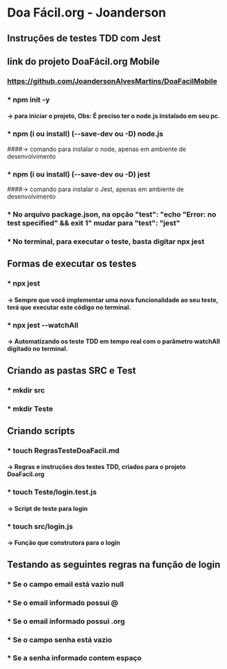 # Doa Fácil.org - Joanderson

##  Instruções de testes TDD com Jest

## link do projeto DoaFácil.org Mobile
### https://github.com/JoandersonAlvesMartins/DoaFacilMobile

### * npm init -y 
#### -> para iniciar o projeto, Obs: É preciso ter o node.js instalado em seu pc.

### * npm (i ou install) (--save-dev ou -D) node.js
####-> comando para instalar o node, apenas em ambiente de desenvolvimento

### * npm (i ou install) (--save-dev ou -D) jest
####-> comando para instalar o Jest, apenas em ambiente de desenvolvimento

### * No arquivo package.json, na opção "test": "echo \"Error: no test specified\" && exit 1" mudar para "test": "jest"

### * No terminal, para executar o teste, basta digitar npx jest

## Formas de executar  os testes

### * npx jest
#### -> Sempre que você implementar uma nova funcionalidade ao seu teste, terá que executar este código no terminal.

### * npx jest --watchAll
#### -> Automatizando os teste TDD em tempo real com o parâmetro watchAll digitado no terminal.

## Criando as pastas SRC e Test

### * mkdir src 
### * mkdir Teste

## Criando scripts

### * touch RegrasTesteDoaFacil.md
#### -> Regras e instruções dos testes TDD, criados para o projeto DoaFacil.org

### * touch Teste/login.test.js
#### -> Script de teste para login

### * touch src/login.js
#### -> Função que construtora para o login

## Testando as seguintes regras na função de login

### * Se o campo email está vazio null
### * Se o email informado possui @
### * Se o email informado possui .org

### * Se o campo senha está vazio
### * Se a senha informado contem espaço
